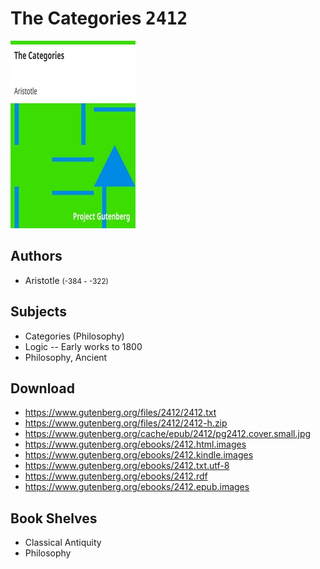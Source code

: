 # The Categories <kbd>2412</kbd>

![](./cover.medium.jpg "")

## Authors


 - Aristotle <small>(-384 - -322)</small>

## Subjects


 - Categories (Philosophy)
 - Logic -- Early works to 1800
 - Philosophy, Ancient

## Download


 - https://www.gutenberg.org/files/2412/2412.txt
 - https://www.gutenberg.org/files/2412/2412-h.zip
 - https://www.gutenberg.org/cache/epub/2412/pg2412.cover.small.jpg
 - https://www.gutenberg.org/ebooks/2412.html.images
 - https://www.gutenberg.org/ebooks/2412.kindle.images
 - https://www.gutenberg.org/ebooks/2412.txt.utf-8
 - https://www.gutenberg.org/ebooks/2412.rdf
 - https://www.gutenberg.org/ebooks/2412.epub.images

## Book Shelves


 - Classical Antiquity
 - Philosophy
